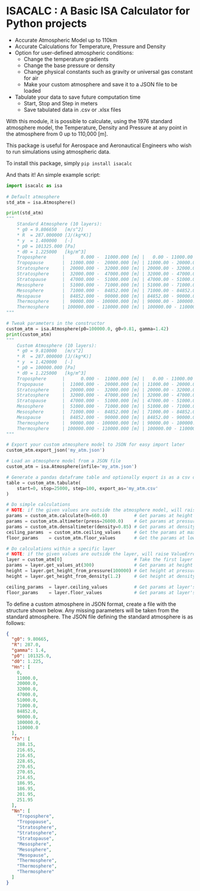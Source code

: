 # ISACALC : A Basic ISA Calculator for Python projects

  - Accurate Atmospheric Model up to 110km
  - Accurate Calculations for Temperature, Pressure and Density
  - Option for user-defined atmospheric conditions:
    - Change the temperature gradients
    - Change the base pressure or density
    - Change physical constants such as gravity or universal gas constant for air
    - Make your custom atmosphere and save it to a JSON file to be loaded
  - Tabulate your data to save future computation time
    - Start, Stop and Step in meters
    - Save tabulated data in .csv or .xlsx files
  
With this module, it is possible to calculate, using the 1976 standard atmosphere model, the Temperature,
Density and Pressure at any point in the atmosphere from 0 up to 110,000 \[m].

This package is useful for Aerospace and Aeronautical Engineers who wish to run simulations using atmospheric data.

To install this package, simply `pip install isacalc`

And thats it! An simple example script:

```python
import isacalc as isa
    
# Default atmosphere
std_atm = isa.Atmosphere()

print(std_atm)
"""
    Standard Atmosphere (10 layers):
    * g0 = 9.806650   [m/s^2]
    * R  = 287.000000 [J/(kg*K)]
    * y  = 1.400000   [-]
    * p0 = 101325.000 [Pa]
    * d0 = 1.225000   [kg/m^3]
    Troposphere      |      0.000 -  11000.000 [m] |   0.00 - 11000.00 [K]
    Tropopause       |  11000.000 -  20000.000 [m] | 11000.00 - 20000.00 [K]
    Stratosphere     |  20000.000 -  32000.000 [m] | 20000.00 - 32000.00 [K]
    Stratosphere     |  32000.000 -  47000.000 [m] | 32000.00 - 47000.00 [K]
    Stratopause      |  47000.000 -  51000.000 [m] | 47000.00 - 51000.00 [K]
    Mesosphere       |  51000.000 -  71000.000 [m] | 51000.00 - 71000.00 [K]
    Mesosphere       |  71000.000 -  84852.000 [m] | 71000.00 - 84852.00 [K]
    Mesopause        |  84852.000 -  90000.000 [m] | 84852.00 - 90000.00 [K]
    Thermosphere     |  90000.000 - 100000.000 [m] | 90000.00 - 100000.00 [K]
    Thermosphere     | 100000.000 - 110000.000 [m] | 100000.00 - 110000.00 [K]
"""

# Tweak parameters in the constructor
custom_atm = isa.Atmosphere(p0=100000.0, g0=9.81, gamma=1.42)
print(custom_atm)
"""
    Custom Atmosphere (10 layers):
    * g0 = 9.810000   [m/s^2]
    * R  = 287.000000 [J/(kg*K)]
    * y  = 1.420000   [-]
    * p0 = 100000.000 [Pa]
    * d0 = 1.225000   [kg/m^3]
    Troposphere      |      0.000 -  11000.000 [m] |   0.00 - 11000.00 [K]
    Tropopause       |  11000.000 -  20000.000 [m] | 11000.00 - 20000.00 [K]
    Stratosphere     |  20000.000 -  32000.000 [m] | 20000.00 - 32000.00 [K]
    Stratosphere     |  32000.000 -  47000.000 [m] | 32000.00 - 47000.00 [K]
    Stratopause      |  47000.000 -  51000.000 [m] | 47000.00 - 51000.00 [K]
    Mesosphere       |  51000.000 -  71000.000 [m] | 51000.00 - 71000.00 [K]
    Mesosphere       |  71000.000 -  84852.000 [m] | 71000.00 - 84852.00 [K]
    Mesopause        |  84852.000 -  90000.000 [m] | 84852.00 - 90000.00 [K]
    Thermosphere     |  90000.000 - 100000.000 [m] | 90000.00 - 100000.00 [K]
    Thermosphere     | 100000.000 - 110000.000 [m] | 100000.00 - 110000.00 [K]
"""

# Export your custom atmosphere model to JSON for easy import later
custom_atm.export_json('my_atm.json')

# Load an atmosphere model from a JSON file
custom_atm = isa.Atmosphere(infile='my_atm.json')

# Generate a pandas dataframe table and optionally export is as a csv or xlsx file
table = custom_atm.tabulate(
    start=0, stop=25000, step=100, export_as='my_atm.csv'
)

# Do simple calculations
# NOTE: if the given values are outside the atmosphere model, will raise ValueError
params = custom_atm.calculate(h=660.0)          # Get params at height
params = custom_atm.altimeter(press=26000.0)    # Get params at pressure
params = custom_atm.densaltimeter(density=0.85) # Get params at density
ceiling_params  = custom_atm.ceiling_values     # Get the params at max altitude
floor_params    = custom_atm.floor_values       # Get the params at lowest altitude

# Do calculations within a specific layer
# NOTE: if the given values are outside the layer, will raise ValueError
layer = custom_atm[0]                           # Take the first layer (Troposphere)
params = layer.get_values_at(300)               # Get params at height within layer
height = layer.get_height_from_pressure(100000) # Get height at pressure within layer
height = layer.get_height_from_density(1.2)     # Get height at density within layer

ceiling_params  = layer.ceiling_values          # Get params at layer's max altitude
floor_params    = layer.floor_values            # Get params at layer's min altitude

```

To define a custom atmosphere in JSON format, create a file with the structure shown below.
Any missing parameters will be taken from the standard atmosphere.
The JSON file defining the standard atmosphere is as follows:
```json
{
  "g0": 9.80665,
  "R": 287.0,
  "gamma": 1.4,
  "p0": 101325.0,
  "d0": 1.225,
  "Hn": [
    0,
    11000.0,
    20000.0,
    32000.0,
    47000.0,
    51000.0,
    71000.0,
    84852.0,
    90000.0,
    100000.0,
    110000.0
  ],
  "Tn": [
    288.15,
    216.65,
    216.65,
    228.65,
    270.65,
    270.65,
    214.65,
    186.95,
    186.95,
    201.95,
    251.95
  ],
  "Nn": [
    "Troposphere",
    "Tropopause",
    "Stratosphere",
    "Stratosphere",
    "Stratopause",
    "Mesosphere",
    "Mesosphere",
    "Mesopause",
    "Thermosphere",
    "Thermosphere",
    "Thermosphere"
  ]
}
```